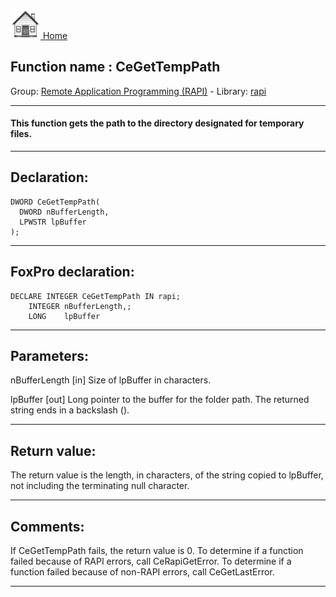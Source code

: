 [<img src="../../images/home.png"> Home ](https://github.com/VFPX/Win32API)  

## Function name : CeGetTempPath
Group: [Remote Application Programming (RAPI)](../../functions_group.md#Remote_Application_Programming_(RAPI))  -  Library: [rapi](../../libraries.md#rapi)  
***  


#### This function gets the path to the directory designated for temporary files. 
***  


## Declaration:
```foxpro  
DWORD CeGetTempPath(
  DWORD nBufferLength,
  LPWSTR lpBuffer
);  
```  
***  


## FoxPro declaration:
```foxpro  
DECLARE INTEGER CeGetTempPath IN rapi;
	INTEGER nBufferLength,;
	LONG    lpBuffer  
```  
***  


## Parameters:
nBufferLength 
[in] Size of lpBuffer in characters. 

lpBuffer 
[out] Long pointer to the buffer for the folder path. The returned string ends in a backslash (\).  
***  


## Return value:
The return value is the length, in characters, of the string copied to lpBuffer, not including the terminating null character.  
***  


## Comments:
If CeGetTempPath fails, the return value is 0. To determine if a function failed because of RAPI errors, call CeRapiGetError. To determine if a function failed because of non-RAPI errors, call CeGetLastError.  
  
***  

